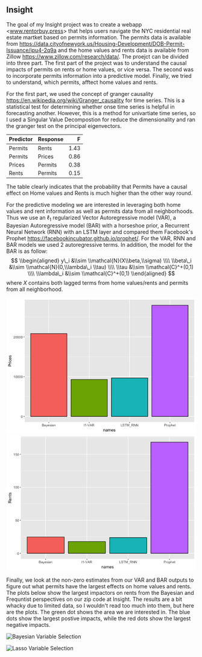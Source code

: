 Insight
-------

The goal of my Insight project was to create a webapp
&lt;www.rentorbuy.press&gt; that helps users navigate the NYC
residential real estate martket based on permits information. The
permits data is available from
<https://data.cityofnewyork.us/Housing-Development/DOB-Permit-Issuance/ipu4-2q9a>
and the home values and rents data is available from Zillow
<https://www.zillow.com/research/data/>. The proejct can be divided into
three part. The first part of the project was to understand the causal
impacts of permits on rents or home values, or vice versa. The second
was to incorporate permits information into a predictive model. Finally,
we tried to understand, which permits, afftect home values and rents.

For the first part, we used the concept of granger causality
<https://en.wikipedia.org/wiki/Granger_causality> for time series. This
is a statistical test for determining whether onse time series is
helpful in forecasting another. However, this is a method for
univartiate time series, so I used a Singular Value Decompostion for
reduce the dimensionality and ran the granger test on the principal
eigenvectors.

<table>
<thead>
<tr class="header">
<th align="left">Predictor</th>
<th align="left">Response</th>
<th align="right">F</th>
</tr>
</thead>
<tbody>
<tr class="odd">
<td align="left">Permits</td>
<td align="left">Rents</td>
<td align="right">1.43</td>
</tr>
<tr class="even">
<td align="left">Permits</td>
<td align="left">Prices</td>
<td align="right">0.86</td>
</tr>
<tr class="odd">
<td align="left">Prices</td>
<td align="left">Permits</td>
<td align="right">0.38</td>
</tr>
<tr class="even">
<td align="left">Rents</td>
<td align="left">Permits</td>
<td align="right">0.15</td>
</tr>
</tbody>
</table>

The table clearly indicates that the probability that Permits have a
causal effect on Home values and Rents is much higher than the other way
round.

For the predictive modeling we are interested in leveraging both home
values and rent information as well as permits data from all
neighborhoods. Thus we use an ℓ<sub>1</sub> regularized Vector
Autoregressive model (VAR), a Bayesian Autoregressive model (BAR) with a
horseshoe prior, a Recurrent Neural Network (RNN) with an LSTM layer and
compared them Facebook's Prophet
<https://facebookincubator.github.io/prophet/>. For the VAR, RNN and BAR
models we used 2 autoregressive terms. In addition, the model for the
BAR is as follow:
$$
\\begin{aligned}
y\_i &\\sim \\mathcal{N}(X\\beta,\\sigma) \\\\
\\beta\_i &\\sim \\mathcal{N}(0,\\lambda\_i \\tau) \\\\
\\tau &\\sim \\mathcal{C}^+(0,1) \\\\
\\lambda\_i &\\sim \\mathcal{C}^+(0,1)
\\end{aligned}
$$
 where *X* contains both lagged terms from home values/rents and permits
from all neighborhood.

![](Readme_files/figure-markdown_strict/predict-1.png)![](Readme_files/figure-markdown_strict/predict-2.png)

Finally, we look at the non-zero estimates from our VAR and BAR outputs
to figure out what permits have the largest effects on home values and
rents. The plots below show the largest impactors on rents from the
Bayesian and Frequntist perspectives on our zip code at Insight. The
results are a bit whacky due to limited data, so I wouldn't read too
much into them, but here are the plots. The green dot shows the area we
are interested in. The blue dots show the largest postive impacts, while
the red dots show the largest negative impacts.

![Bayesian Variable
Selection](Screen%20Shot%202017-06-25%20at%208.18.41%20PM.png)

![Lasso Variable
Selection](Screen%20Shot%202017-06-25%20at%208.35.07%20PM.png)
